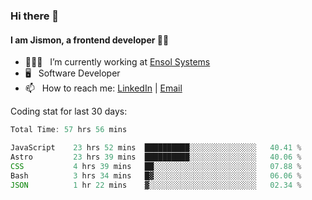 ### Hi there 👋

#### I am Jismon, a frontend developer 👦🏻

- 🧑🏻‍💻   &nbsp; I’m currently working at <a href='https://www.ensolsystems.com/' target="_blank">Ensol Systems</a>
- 🖥   &nbsp; Software Developer
- 📫   &nbsp; How to reach me: <a href='https://www.linkedin.com/in/jismonthomas/'>LinkedIn</a> | <a href='mailto:hellojismonthomas@gmail.com'>Email</a>

Coding stat for last 30 days:
<!--START_SECTION:waka-->

```javascript
Total Time: 57 hrs 56 mins

JavaScript    23 hrs 52 mins  ██████████░░░░░░░░░░░░░░░   40.41 %
Astro         23 hrs 39 mins  ██████████░░░░░░░░░░░░░░░   40.06 %
CSS           4 hrs 39 mins   ██░░░░░░░░░░░░░░░░░░░░░░░   07.88 %
Bash          3 hrs 34 mins   █▓░░░░░░░░░░░░░░░░░░░░░░░   06.06 %
JSON          1 hr 22 mins    ▓░░░░░░░░░░░░░░░░░░░░░░░░   02.34 %
```

<!--END_SECTION:waka-->

<!--
**jismonthomas/jismonthomas** is a ✨ _special_ ✨ repository because its `README.md` (this file) appears on your GitHub profile.

Here are some ideas to get you started:

- 🔭 I’m currently working on ...
- 🌱 I’m currently learning ...
- 👯 I’m looking to collaborate on ...
- 🤔 I’m looking for help with ...
- 💬 Ask me about ...
- 📫 How to reach me: ...
- 😄 Pronouns: ...
- ⚡ Fun fact: ...
-->
